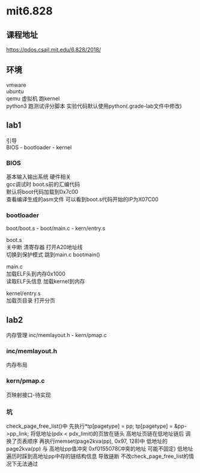 # mit6.828
## 课程地址
https://pdos.csail.mit.edu/6.828/2018/
## 环境
vmware   
ubuntu    
qemu 虚拟机 跑kernel  
python3 跑测试评分脚本 实验代码默认使用python(.grade-lab文件中修改)   

## lab1 
引导   
BIOS - bootloader - kernel   

### BIOS
基本输入输出系统 硬件相关   
gcc调试时 boot.s前的汇编代码   
默认将boot代码加载到0x7c00  
查看编译生成的asm文件 可以看到boot.s代码开始的IP为X07C00
     
### bootloader
boot/boot.s  -  boot/main.c  -   kern/entry.s  

boot.s  
关中断 清寄存器 打开A20地址线  
切换到保护模式 跳到main.c bootmain()    

main.c  
加载ELF头到内存0x1000  
读取ELF头信息 加载kernel到内存  

kernel/entry.s  
加载页目录 打开分页

## lab2
内存管理
inc/memlayout.h  -  kern/pmap.c  

### inc/memlayout.h
内存布局

### kern/pmap.c
页映射接口-待实现

### 坑
check_page_free_list()中
先执行*tp[pagetype] = pp;   tp[pagetype] = &pp->pp_link;
将低地址(pdx < pdx_limit)的页放在链头 高地址页链在低地址链后
调换了页表顺序
再执行memset(page2kva(pp), 0x97, 128)中
低地址的page2kva(pp) 与 高地址pp值冲突
0xf0155078(冲突的地址 可能不固定)
低地址遍历时踩到高地址pp中存的链结构信息 导致链断 
不改check_page_free_list的情况下无法通过